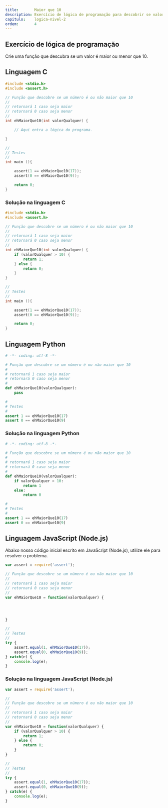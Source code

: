 ```yaml
---
title:       Maior que 10
description: Exercício de lógica de programação para descobrir se valor é maior ou menor que 10.
capitulo:    logica-nivel-2
ordem:       4
---
```



Exercício de lógica de programação
---

Crie uma função que descubra se um valor é maior ou menor que 10.



Linguagem C
---

```c
#include <stdio.h>
#include <assert.h>

// Função que descobre se um número é ou não maior que 10
//
// retornará 1 caso seja maior
// retornará 0 caso seja menor
//
int ehMaiorQue10(int valorQualquer) {

    // Aqui entra a lógica do programa.

}

//
// Testes
//
int main (){

    assert(1 == ehMaiorQue10(17));
    assert(0 == ehMaiorQue10(9));

    return 0;
}
```


### Solução na linguagem C

```c
#include <stdio.h>
#include <assert.h>

// Função que descobre se um número é ou não maior que 10
//
// retornará 1 caso seja maior
// retornará 0 caso seja menor
//
int ehMaiorQue10(int valorQualquer) {
    if (valorQualquer > 10) {
        return 1;
    } else {
        return 0;
    }
}

//
// Testes
//
int main (){

    assert(1 == ehMaiorQue10(17));
    assert(0 == ehMaiorQue10(9));

    return 0;
}
```



Linguagem Python
---

```python
# -*- coding: utf-8 -*-

# Função que descobre se um número é ou não maior que 10
#
# retornará 1 caso seja maior
# retornará 0 caso seja menor
#
def ehMaiorQue10(valorQualquer):
    pass

#
# Testes
#
assert 1 == ehMaiorQue10(17)
assert 0 == ehMaiorQue10(9)
```


### Solução na linguagem Python


```python
# -*- coding: utf-8 -*-

# Função que descobre se um número é ou não maior que 10
#
# retornará 1 caso seja maior
# retornará 0 caso seja menor
#
def ehMaiorQue10(valorQualquer):
    if valorQualquer > 10:
        return 1
    else:
        return 0

#
# Testes
#
assert 1 == ehMaiorQue10(17)
assert 0 == ehMaiorQue10(9)
```


Linguagem JavaScript (Node.js)
---

Abaixo nosso código inicial escrito em JavaScript (Node.js), utilize ele para resolver o problema.


```javascript
var assert = require('assert');

// Função que descobre se um número é ou não maior que 10
//
// retornará 1 caso seja maior
// retornará 0 caso seja menor
//
var ehMaiorQue10 = function(valorQualquer) {




}

//
// Testes
//
try {
    assert.equal(1, ehMaiorQue10(17));
    assert.equal(0, ehMaiorQue10(9));
} catch(e) {
    console.log(e);
}

```


### Solução na linguagem JavaScript (Node.js)


```javascript
var assert = require('assert');

//
// Função que descobre se um número é ou não maior que 10
//
// retornará 1 caso seja maior
// retornará 0 caso seja menor
//
var ehMaiorQue10 = function(valorQualquer) {
    if (valorQualquer > 10) {
        return 1;
    } else {
        return 0;
    }
}

//
// Testes
//
try {
    assert.equal(1, ehMaiorQue10(17));
    assert.equal(0, ehMaiorQue10(9));
} catch(e) {
    console.log(e);
}

```

